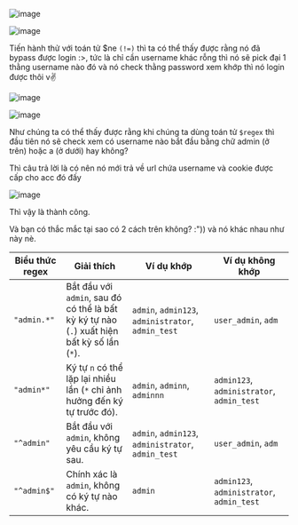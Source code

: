 ![image](https://github.com/user-attachments/assets/691e58a9-6719-4251-8f3a-9302e7dd7fe9)

![image](https://github.com/user-attachments/assets/ce8e5331-9c40-429a-b873-f0ba8bb9882a)

Tiến hành thử với toán tử $ne `(!=)` thì ta có thể thấy được rằng nó đã bypass được login :>, tức là chỉ cần username khác rỗng thì nó sẽ pick đại 1 thằng username nào đó và nó check thằng password xem khớp thì nó login được thôi v:v:

![image](https://github.com/user-attachments/assets/50c5314f-5b5b-4583-858a-8f65e52a748e)

![image](https://github.com/user-attachments/assets/1f3b3d97-0a2d-41fe-a997-6b96022162e0)

Như chúng ta có thể thấy được rằng khi chúng ta dùng toán tử `$regex` thì đầu tiên nó sẽ check xem có username nào bắt đầu bằng chữ admin (ở trên) hoặc a (ở dưới) hay không?

Thì câu trả lời là có nên nó mới trả về url chứa username và cookie được cấp cho acc đó đấy

![image](https://github.com/user-attachments/assets/04a9243e-396f-461e-bad9-178ea2b7ed14)

Thì vậy là thành công.

Và bạn có thắc mắc tại sao có 2 cách trên không? :")) và nó khác nhau như này nè.

| Biểu thức regex      | Giải thích | Ví dụ khớp | Ví dụ không khớp |
|----------------------|-----------|------------|-------------------|
| `"admin.*"`         | Bắt đầu với `admin`, sau đó có thể là bất kỳ ký tự nào (`.`) xuất hiện bất kỳ số lần (`*`). | `admin`, `admin123`, `administrator`, `admin_test` | `user_admin`, `adm` |
| `"admin*"`          | Ký tự `n` có thể lặp lại nhiều lần (`*` chỉ ảnh hưởng đến ký tự trước đó). | `admin`, `adminn`, `adminnn` | `admin123`, `administrator`, `admin_test` |
| `"^admin"`          | Bắt đầu với `admin`, không yêu cầu ký tự sau. | `admin`, `admin123`, `administrator`, `admin_test` | `user_admin`, `adm` |
| `"^admin$"`         | Chính xác là `admin`, không có ký tự nào khác. | `admin` | `admin123`, `administrator`, `admin_test` |

